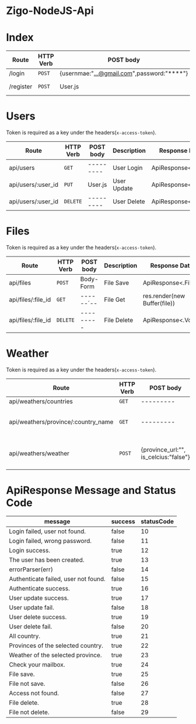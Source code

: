# Zigo-NodeJS-Api

# Index

| Route     | HTTP Verb | POST body                                      | Description   | Response Data       |
| --------- | --------- | ---------------------------------------------- | ------------- | ------------------- |
| /login    | `POST`    | {usernmae:"...@gmail.com",password:"\*\*\*\*"} | User Login    | ApiResponse<.Token> |
| /register | `POST`    | User.js                                        | User Register | ApiResponse<.Void>  |

# Users

Token is required as a key under the headers(`x-access-token`).

| Route              | HTTP Verb | POST body | Description | Response Data      |
| ------------------ | --------- | --------- | ----------- | ------------------ |
| api/users          | `GET`     | --------- | User Login  | ApiResponse<.User> |
| api/users/:user_id | `PUT`     | User.js   | User Update | ApiResponse<.User> |
| api/users/:user_id | `DELETE`  | --------- | User Delete | ApiResponse<.Void> |

# Files

Token is required as a key under the headers(`x-access-token`).

| Route              | HTTP Verb | POST body | Description | Response Data                |
| ------------------ | --------- | --------- | ----------- | ---------------------------- |
| api/files          | `POST`    | Body-Form | File Save   | ApiResponse<.File>           |
| api/files/:file_id | `GET`     | ------´-- | File Get    | res.render(new Buffer(file)) |
| api/files/:file_id | `DELETE`  | --------- | File Delete | ApiResponse<.Void>           |

# Weather

Token is required as a key under the headers(`x-access-token`).

| Route                               | HTTP Verb | POST body                             | Description                        | Response Data                |
| ----------------------------------- | --------- | ------------------------------------- | ---------------------------------- | ---------------------------- |
| api/weathers/countries              | `GET`     | ---------                             | All country.                       | ApiResponse<.Country>        |
| api/weathers/province/:country_name | `GET`     | ---------                             | Provinces of the selected country. | ApiResponse<.List<.Country>> |
| api/weathers/weather                | `POST`    | {province_url:"", is_celcius:"false"} | Weather of the selected province.  | ApiResponse<.Weather>        |

# ApiResponse Message and Status Code

| message                              | success | statusCode |
| ------------------------------------ | ------- | ---------- |
| Login failed, user not found.        | false   | 10         |
| Login failed, wrong password.        | false   | 11         |
| Login success.                       | true    | 12         |
| The user has been created.           | true    | 13         |
| errorParser(err)                     | false   | 14         |
| Authenticate failed, user not found. | false   | 15         |
| Authenticate success.                | true    | 16         |
| User update success.                 | true    | 17         |
| User update fail.                    | false   | 18         |
| User delete success.                 | true    | 19         |
| User delete fail.                    | false   | 20         |
| All country.                         | true    | 21         |
| Provinces of the selected country.   | true    | 22         |
| Weather of the selected province.    | true    | 23         |
| Check your mailbox.                  | true    | 24         |
| File save.                           | true    | 25         |
| File not save.                       | false   | 26         |
| Access not found.                    | false   | 27         |
| File delete.                         | true    | 28         |
| File not delete.                     | false   | 29         |
